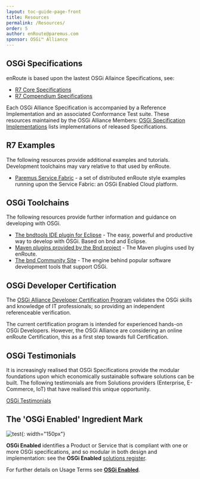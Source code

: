 ```yaml
---
layout: toc-guide-page-front
title: Resources
permalink: /Resources/
order: 5
author: enRoute@paremus.com
sponsor: OSGi™ Alliance
---
```


## OSGi Specifications

enRoute is based upon the lastest OSGi Allaince Specifications, see:

* [R7 Core Specifications](https://osgi.org/hudson/job/build.core/lastSuccessfulBuild/artifact/osgi.specs/generated/html/core/index.html)
* [R7 Compendium Specifications](https://osgi.org/hudson/job/build.cmpn/lastSuccessfulBuild/artifact/osgi.specs/generated/html/cmpn/index.html)

Each OSGi Alliance Specification is accompanied by a Reference Implementation and an associated Conformance Test suite. These resources maintained by the OSGi Alliance Members: [OSGi Specification Implementations](https://en.wikipedia.org/wiki/OSGi_Specification_Implementations) lists implementations of released Specifications.


## R7 Examples 

The following resources provide additional examples and tutorials. Development toolchains may vary relative to that used by enRoute.

* [Paremus Service Fabric](https://docs.paremus.com) - a set of distributed enRoute style examples running upon the Service Fabric: an OSGi Enabled Cloud platform.


## OSGi Toolchains

The following resources provide further information and guidance on developing with OSGi. 

* [The bndtools IDE plugin for Eclipse](http://bndtools.org) - The easy, powerful and productive way to develop with OSGi. Based on bnd and Eclipse.
* [ Maven plugins provided by the Bnd project](https://github.com/bndtools/bnd/tree/master/maven) - The Maven plugins used by enRoute.  
* [The bnd Community Site](http://bnd.bndtools.org) - The engine behind popular software development tools that support OSGi.


## OSGi Developer Certification

The [OSGi Alliance Developer Certification Program](https://www.osgi.org/osgi-compliance/developer-certification/) validates the OSGi skills and knowledge of IT professionals; so providing an independent referenceable verification.

The current certification program is intended for experienced hands-on OSGi Developers. However, the OSGi Alliance are considering an online enRoute Certification, this as a first step towards full Certification.


## OSGi Testimonials

It is increasingly realised that OSGi Specifications provide the modular foundations upon which economically sustainable software solutions can be built. The following testimonials are from Solutions providers (Enterprise, E-Commerce, IoT) that have realised this unique opportunity.
   
[OSGi Testimonials](https://www.osgi.org/about-us/testimonials/)


## The 'OSGi Enabled' Ingredient Mark

![test](img/OSGiMark_Enabled_RGB.png){: width="150px"}

**OSGi Enabled** identifies a Product or Service that is compliant with one or more OSGi specifications, and so modular in both design and implementation: see the **OSGi Enabled** [solutions register](https://www.osgi.org/osgi-compliance/osgi-enabled/osgi-enabled-products-and-services/).

For further details on Usage Terms see [**OSGi Enabled**](https://www.osgi.org/osgi-compliance/osgi-enabled/get-osgi-enabled/). 
